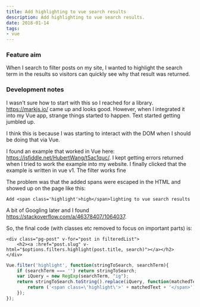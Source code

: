 ```yaml
---
title: Add highlighting to vue search results
description: Add highlighting to vue search results.
date: 2018-01-14
tags: 
- vue
---
```

### Feature aim
When I search to filter posts on my site, I wanted to highlight the search term in the results so visitors can quickly see why that result was returned.

### Development notes
I wasn't sure how to start with this so I reached for a library. https://markjs.io/ came up and looks good. However, when I integrated it into my Vue app, strange things started to happen. Text started getting jumbled up.

I think this is because I was starting to interact with the DOM when I should be doing that via Vue.

I found an example that worked in Vue here: https://jsfiddle.net/HubertWang/t5ac1quc/. I kept getting errors returned when I tried to work the example into my website. I finally clicked that the example is written in vue v1. The filter works fine




The problem was that the added spans were escaped in the HTML and showed up on the page like this:
```markup
Add <span class='highlight'>high</span>lighting to vue search results
```

A bit of Googling later and I found https://stackoverflow.com/a/46378407/1064037.

So, the final code (with classes etc removed to focus on important parts) is:

```markup
<div class="pg-post" v-for="post in filteredList">
    <h2><a :href="post.slug" v-html="$options.filters.highlight(post.title, search)"></a></h2>   
</div>
```

```javascript
Vue.filter('highlight', function(stringToSearch, searchTerm){
    if (searchTerm === '') return stringToSearch;
    var iQuery = new RegExp(searchTerm, "ig");
    return stringToSearch.toString().replace(iQuery, function(matchedText,a,b){
        return ('<span class=\'highlight\'>' + matchedText + '</span>');
    });
});
```